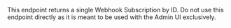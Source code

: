This endpoint returns a single Webhook Subscription by ID. Do not use this
endpoint directly as it is meant to be used with the Admin UI exclusively.
